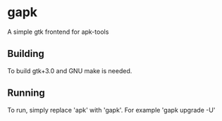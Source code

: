 # gapk

A simple gtk frontend for apk-tools

## Building

To build gtk+3.0 and GNU make is needed.

## Running

To run, simply replace 'apk' with 'gapk'. For example 'gapk upgrade -U'

